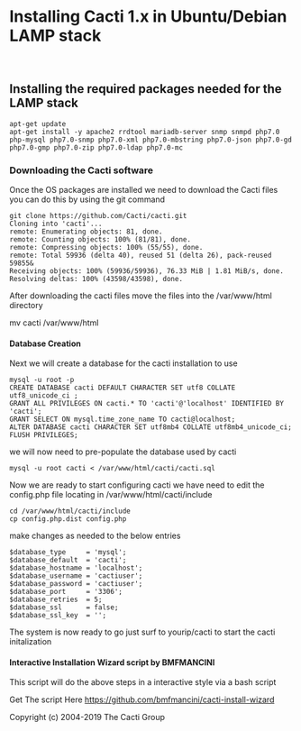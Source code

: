 # Installing Cacti 1.x  in Ubuntu/Debian LAMP stack

&nbsp;
&nbsp;
## Installing the required packages needed for the LAMP stack

```console
apt-get update
apt-get install -y apache2 rrdtool mariadb-server snmp snmpd php7.0 php-mysql php7.0-snmp php7.0-xml php7.0-mbstring php7.0-json php7.0-gd php7.0-gmp php7.0-zip php7.0-ldap php7.0-mc
```

### Downloading the Cacti software

Once the OS packages are installed we need to download the Cacti files you can do this by using the git command
&nbsp;
&nbsp;

```console
git clone https://github.com/Cacti/cacti.git
Cloning into 'cacti'...
remote: Enumerating objects: 81, done.
remote: Counting objects: 100% (81/81), done.
remote: Compressing objects: 100% (55/55), done.
remote: Total 59936 (delta 40), reused 51 (delta 26), pack-reused 59855&
Receiving objects: 100% (59936/59936), 76.33 MiB | 1.81 MiB/s, done.
Resolving deltas: 100% (43598/43598), done.
```

After downloading the cacti files move the files into the /var/www/html directory

mv cacti /var/www/html

#### Database Creation

Next we will create a database for the cacti installation to use

```console
mysql -u root -p
CREATE DATABASE cacti DEFAULT CHARACTER SET utf8 COLLATE utf8_unicode_ci ;
GRANT ALL PRIVILEGES ON cacti.* TO 'cacti'@'localhost' IDENTIFIED BY 'cacti';
GRANT SELECT ON mysql.time_zone_name TO cacti@localhost;
ALTER DATABASE cacti CHARACTER SET utf8mb4 COLLATE utf8mb4_unicode_ci;
FLUSH PRIVILEGES;
```

we will now need to pre-populate the database used by cacti

```console
mysql -u root cacti < /var/www/html/cacti/cacti.sql
```

Now we are ready to start configuring cacti we have  need to edit the config.php file locating in /var/www/html/cacti/include

```console
cd /var/www/html/cacti/include
cp config.php.dist config.php
```

make changes as needed to the below entries

```console
$database_type     = 'mysql';
$database_default  = 'cacti';
$database_hostname = 'localhost';
$database_username = 'cactiuser';
$database_password = 'cactiuser';
$database_port     = '3306';
$database_retries  = 5;
$database_ssl      = false;
$database_ssl_key  = '';
```

The system is now ready to go just surf to yourip/cacti to start the cacti initalization
&nbsp;
 &nbsp;

#### Interactive Installation Wizard script  by BMFMANCINI

 This script will do the above steps in a interactive style via a bash script

Get The script Here <https://github.com/bmfmancini/cacti-install-wizard>

Copyright (c) 2004-2019 The Cacti Group

